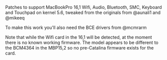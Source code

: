 Patches to support MacBookPro 16,1 Wifi, Audio, Bluetooth, SMC, Keyboard and Touchpad on kernel 5.6, tweaked from the originals from @aunali1 and @mikeeq

To make this work you'll also need the BCE drivers from @mcmrarm

Note that while the Wifi card in the 16,1 will be detected, at the moment there is no known working firmware. The model appears to be different to the BCM4364 in the MBP15,2 so no pre-Catalina firmware exists for the card.
